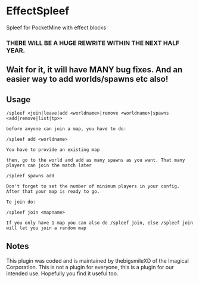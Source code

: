 # EffectSpleef
Spleef for PocketMine with effect blocks

### THERE WILL BE A HUGE REWRITE WITHIN THE NEXT HALF YEAR.
## Wait for it, it will have MANY bug fixes. And an easier way to add worlds/spawns etc also!

## Usage
```
/spleef <join|leave|add <worldname>|remove <worldname>|spawns <add|remove|list|tp>>

before anyone can join a map, you have to do:

/spleef add <worldname>

You have to provide an existing map

then, go to the world and add as many spawns as you want. That many players can join the match later

/spleef spawns add

Don't forget to set the number of minimum players in your config.
After that your map is ready to go.

To join do:

/spleef join <mapname>

If you only have 1 map you can also do /spleef join, else /spleef join will let you join a random map
```

## Notes

This plugin was coded and is maintained by thebigsmileXD of the Imagical Corporation. This is not a plugin for everyone, this is a plugin for our intended use. Hopefully you find it useful too.
